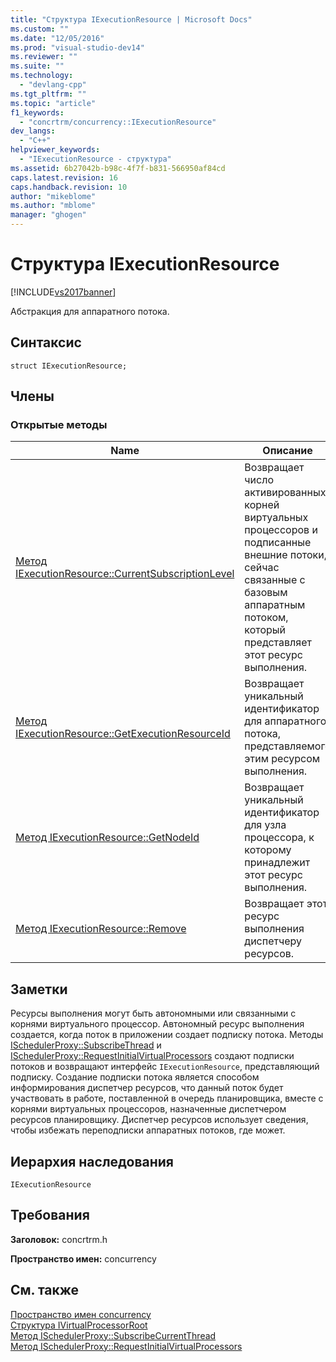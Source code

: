 ```yaml
---
title: "Структура IExecutionResource | Microsoft Docs"
ms.custom: ""
ms.date: "12/05/2016"
ms.prod: "visual-studio-dev14"
ms.reviewer: ""
ms.suite: ""
ms.technology: 
  - "devlang-cpp"
ms.tgt_pltfrm: ""
ms.topic: "article"
f1_keywords: 
  - "concrtrm/concurrency::IExecutionResource"
dev_langs: 
  - "C++"
helpviewer_keywords: 
  - "IExecutionResource - структура"
ms.assetid: 6b27042b-b98c-4f7f-b831-566950af84cd
caps.latest.revision: 16
caps.handback.revision: 10
author: "mikeblome"
ms.author: "mblome"
manager: "ghogen"
---
```

# Структура IExecutionResource
[!INCLUDE[vs2017banner](../../../assembler/inline/includes/vs2017banner.md)]

Абстракция для аппаратного потока.  
  
## Синтаксис  
  
```  
struct IExecutionResource;  
```  
  
## Члены  
  
### Открытые методы  
  
|Name|Описание|  
|----------|--------------|  
|[Метод IExecutionResource::CurrentSubscriptionLevel](../Topic/IExecutionResource::CurrentSubscriptionLevel%20Method.md)|Возвращает число активированных корней виртуальных процессоров и подписанные внешние потоки, сейчас связанные с базовым аппаратным потоком, который представляет этот ресурс выполнения.|  
|[Метод IExecutionResource::GetExecutionResourceId](../Topic/IExecutionResource::GetExecutionResourceId%20Method.md)|Возвращает уникальный идентификатор для аппаратного потока, представляемого этим ресурсом выполнения.|  
|[Метод IExecutionResource::GetNodeId](../Topic/IExecutionResource::GetNodeId%20Method.md)|Возвращает уникальный идентификатор для узла процессора, к которому принадлежит этот ресурс выполнения.|  
|[Метод IExecutionResource::Remove](../Topic/IExecutionResource::Remove%20Method.md)|Возвращает этот ресурс выполнения диспетчеру ресурсов.|  
  
## Заметки  
 Ресурсы выполнения могут быть автономными или связанными с корнями виртуального процессор.  Автономный ресурс выполнения создается, когда поток в приложении создает подписку потока.  Методы [ISchedulerProxy::SubscribeThread](../Topic/ISchedulerProxy::SubscribeCurrentThread%20Method.md) и [ISchedulerProxy::RequestInitialVirtualProcessors](../Topic/ISchedulerProxy::RequestInitialVirtualProcessors%20Method.md) создают подписки потоков и возвращают интерфейс `IExecutionResource`, представляющий подписку.  Создание подписки потока является способом информирования диспетчер ресурсов, что данный поток будет участвовать в работе, поставленной в очередь планировщика, вместе с корнями виртуальных процессоров, назначенные диспетчером ресурсов планировщику.  Диспетчер ресурсов использует сведения, чтобы избежать переподписки аппаратных потоков, где может.  
  
## Иерархия наследования  
 `IExecutionResource`  
  
## Требования  
 **Заголовок:** concrtrm.h  
  
 **Пространство имен:** concurrency  
  
## См. также  
 [Пространство имен concurrency](../../../parallel/concrt/reference/concurrency-namespace.md)   
 [Структура IVirtualProcessorRoot](../../../parallel/concrt/reference/ivirtualprocessorroot-structure.md)   
 [Метод ISchedulerProxy::SubscribeCurrentThread](../Topic/ISchedulerProxy::SubscribeCurrentThread%20Method.md)   
 [Метод ISchedulerProxy::RequestInitialVirtualProcessors](../Topic/ISchedulerProxy::RequestInitialVirtualProcessors%20Method.md)